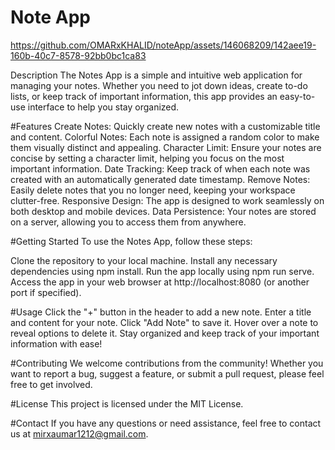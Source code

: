 # Note App

https://github.com/OMARxKHALID/noteApp/assets/146068209/142aee19-160b-40c7-8578-92bb0bc1ca83

Description
The Notes App is a simple and intuitive web application for managing your notes. Whether you need to jot down ideas, create to-do lists, or keep track of important information, this app provides an easy-to-use interface to help you stay organized.

#Features
Create Notes: Quickly create new notes with a customizable title and content.
Colorful Notes: Each note is assigned a random color to make them visually distinct and appealing.
Character Limit: Ensure your notes are concise by setting a character limit, helping you focus on the most important information.
Date Tracking: Keep track of when each note was created with an automatically generated date timestamp.
Remove Notes: Easily delete notes that you no longer need, keeping your workspace clutter-free.
Responsive Design: The app is designed to work seamlessly on both desktop and mobile devices.
Data Persistence: Your notes are stored on a server, allowing you to access them from anywhere.

#Getting Started
To use the Notes App, follow these steps:

Clone the repository to your local machine.
Install any necessary dependencies using npm install.
Run the app locally using npm run serve.
Access the app in your web browser at http://localhost:8080 (or another port if specified).

#Usage
Click the "+" button in the header to add a new note.
Enter a title and content for your note.
Click "Add Note" to save it.
Hover over a note to reveal options to delete it.
Stay organized and keep track of your important information with ease!

#Contributing
We welcome contributions from the community! Whether you want to report a bug, suggest a feature, or submit a pull request, please feel free to get involved.

#License
This project is licensed under the MIT License.

#Contact
If you have any questions or need assistance, feel free to contact us at mirxaumar1212@gmail.com.
